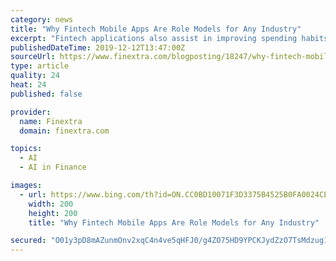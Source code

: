 ```yaml
---
category: news
title: "Why Fintech Mobile Apps Are Role Models for Any Industry"
excerpt: "Fintech applications also assist in improving spending habits and making good financial choices. Some of the more innovative apps went beyond that and implemented AI for evaluating users’ financial health, advising on how to improve it or warning against ..."
publishedDateTime: 2019-12-12T13:47:00Z
sourceUrl: https://www.finextra.com/blogposting/18247/why-fintech-mobile-apps-are-role-models-for-any-industry
type: article
quality: 24
heat: 24
published: false

provider:
  name: Finextra
  domain: finextra.com

topics:
  - AI
  - AI in Finance

images:
  - url: https://www.bing.com/th?id=ON.CC0BD10071F3D3375B4525B0FA0024CE
    width: 200
    height: 200
    title: "Why Fintech Mobile Apps Are Role Models for Any Industry"

secured: "O01y3pD8mAZunmOnv2xqC4n4ve5qHFJ0/g4ZO75HD9YPCKJydZzO7TsMdzug1GPMUShitVg1s/7TenuwXhJI6CLvTfaIFdkTaslqKFeSUV7PvjPTiIpp9Br4uj4K4wOMtbG+7X3DR3W1ea6qa0mlQlBHp1qCe2YZwcGrJxNoudauAfQsRDTBzxcz/Ar8D+gmECONFeBqSMF6HV1BwJg/nxA1N6xigEN3ae80oeks8ZwfKyQoAgknK3RHaeXwDxtUSkkmwMBj8kK/3ycjXmo65w==;CpJ1m8swyUBlN3fiTAg9HQ=="
---
```


